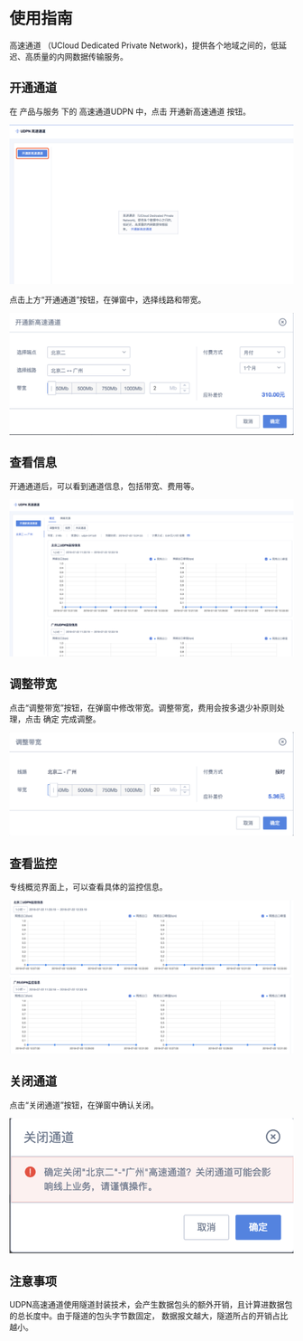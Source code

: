 

# 使用指南

高速通道 （UCloud Dedicated Private Network)，提供各个地域之间的，低延迟、高质量的内网数据传输服务。

## 开通通道

在 产品与服务 下的 高速通道UDPN 中，点击 开通新高速通道 按钮。

![image](/images/udpn_welcome.png)

点击上方“开通通道”按钮，在弹窗中，选择线路和带宽。

![image](/images/udpn_select.png)

## 查看信息

开通通道后，可以看到通道信息，包括带宽、费用等。

![image](/images/udpn_information.png)

## 调整带宽

点击“调整带宽”按钮，在弹窗中修改带宽。调整带宽，费用会按多退少补原则处理，点击 确定 完成调整。

![image](/images/udpn_resize_bandwidth.png)

## 查看监控

专线概览界面上，可以查看具体的监控信息。

![image](/images/udpn_monitor.png)

## 关闭通道

点击“关闭通道”按钮，在弹窗中确认关闭。

![image](/images/udpn_close.png)

## 注意事项

UDPN高速通道使用隧道封装技术，会产生数据包头的额外开销，且计算进数据包的总长度中。由于隧道的包头字节数固定，
数据报文越大，隧道所占的开销占比越小。
